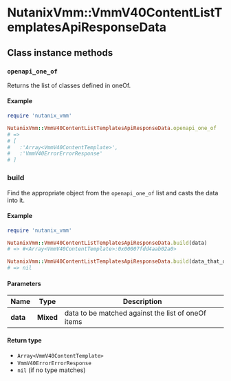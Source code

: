 # NutanixVmm::VmmV40ContentListTemplatesApiResponseData

## Class instance methods

### `openapi_one_of`

Returns the list of classes defined in oneOf.

#### Example

```ruby
require 'nutanix_vmm'

NutanixVmm::VmmV40ContentListTemplatesApiResponseData.openapi_one_of
# =>
# [
#   :'Array<VmmV40ContentTemplate>',
#   :'VmmV40ErrorErrorResponse'
# ]
```

### build

Find the appropriate object from the `openapi_one_of` list and casts the data into it.

#### Example

```ruby
require 'nutanix_vmm'

NutanixVmm::VmmV40ContentListTemplatesApiResponseData.build(data)
# => #<Array<VmmV40ContentTemplate>:0x00007fdd4aab02a0>

NutanixVmm::VmmV40ContentListTemplatesApiResponseData.build(data_that_doesnt_match)
# => nil
```

#### Parameters

| Name | Type | Description |
| ---- | ---- | ----------- |
| **data** | **Mixed** | data to be matched against the list of oneOf items |

#### Return type

- `Array<VmmV40ContentTemplate>`
- `VmmV40ErrorErrorResponse`
- `nil` (if no type matches)

